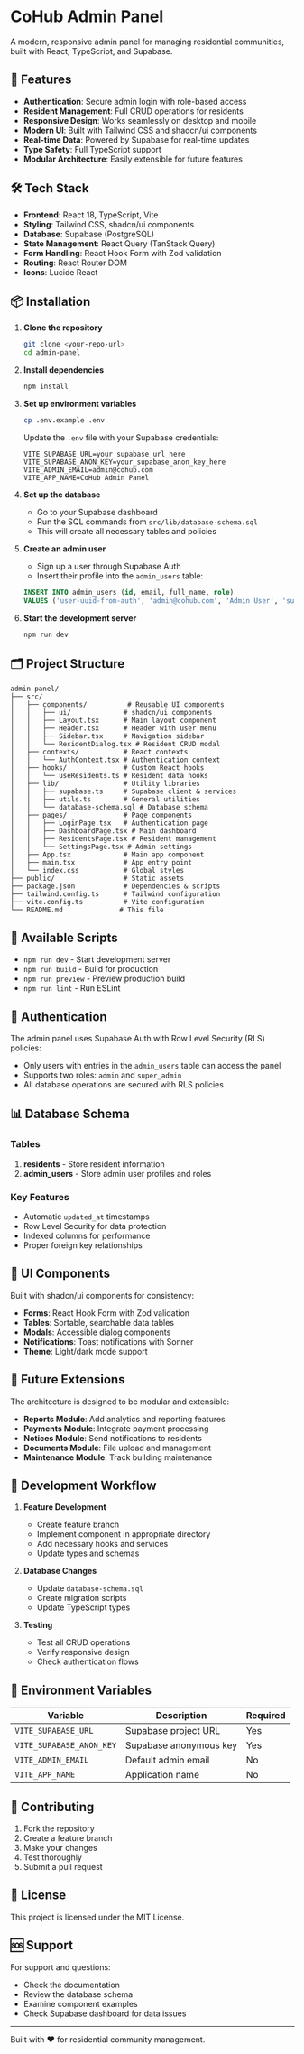 # CoHub Admin Panel

A modern, responsive admin panel for managing residential communities, built with React, TypeScript, and Supabase.

## 🚀 Features

- **Authentication**: Secure admin login with role-based access
- **Resident Management**: Full CRUD operations for residents
- **Responsive Design**: Works seamlessly on desktop and mobile
- **Modern UI**: Built with Tailwind CSS and shadcn/ui components
- **Real-time Data**: Powered by Supabase for real-time updates
- **Type Safety**: Full TypeScript support
- **Modular Architecture**: Easily extensible for future features

## 🛠 Tech Stack

- **Frontend**: React 18, TypeScript, Vite
- **Styling**: Tailwind CSS, shadcn/ui components
- **Database**: Supabase (PostgreSQL)
- **State Management**: React Query (TanStack Query)
- **Form Handling**: React Hook Form with Zod validation
- **Routing**: React Router DOM
- **Icons**: Lucide React

## 📦 Installation

1. **Clone the repository**
   ```bash
   git clone <your-repo-url>
   cd admin-panel
   ```

2. **Install dependencies**
   ```bash
   npm install
   ```

3. **Set up environment variables**
   ```bash
   cp .env.example .env
   ```
   
   Update the `.env` file with your Supabase credentials:
   ```env
   VITE_SUPABASE_URL=your_supabase_url_here
   VITE_SUPABASE_ANON_KEY=your_supabase_anon_key_here
   VITE_ADMIN_EMAIL=admin@cohub.com
   VITE_APP_NAME=CoHub Admin Panel
   ```

4. **Set up the database**
   - Go to your Supabase dashboard
   - Run the SQL commands from `src/lib/database-schema.sql`
   - This will create all necessary tables and policies

5. **Create an admin user**
   - Sign up a user through Supabase Auth
   - Insert their profile into the `admin_users` table:
   ```sql
   INSERT INTO admin_users (id, email, full_name, role) 
   VALUES ('user-uuid-from-auth', 'admin@cohub.com', 'Admin User', 'super_admin');
   ```

6. **Start the development server**
   ```bash
   npm run dev
   ```

## 🗂 Project Structure

```
admin-panel/
├── src/
│   ├── components/          # Reusable UI components
│   │   ├── ui/             # shadcn/ui components
│   │   ├── Layout.tsx      # Main layout component
│   │   ├── Header.tsx      # Header with user menu
│   │   ├── Sidebar.tsx     # Navigation sidebar
│   │   └── ResidentDialog.tsx # Resident CRUD modal
│   ├── contexts/           # React contexts
│   │   └── AuthContext.tsx # Authentication context
│   ├── hooks/              # Custom React hooks
│   │   └── useResidents.ts # Resident data hooks
│   ├── lib/                # Utility libraries
│   │   ├── supabase.ts     # Supabase client & services
│   │   ├── utils.ts        # General utilities
│   │   └── database-schema.sql # Database schema
│   ├── pages/              # Page components
│   │   ├── LoginPage.tsx   # Authentication page
│   │   ├── DashboardPage.tsx # Main dashboard
│   │   ├── ResidentsPage.tsx # Resident management
│   │   └── SettingsPage.tsx # Admin settings
│   ├── App.tsx             # Main app component
│   ├── main.tsx            # App entry point
│   └── index.css           # Global styles
├── public/                 # Static assets
├── package.json            # Dependencies & scripts
├── tailwind.config.ts      # Tailwind configuration
├── vite.config.ts          # Vite configuration
└── README.md              # This file
```

## 🔧 Available Scripts

- `npm run dev` - Start development server
- `npm run build` - Build for production
- `npm run preview` - Preview production build
- `npm run lint` - Run ESLint

## 🔐 Authentication

The admin panel uses Supabase Auth with Row Level Security (RLS) policies:

- Only users with entries in the `admin_users` table can access the panel
- Supports two roles: `admin` and `super_admin`
- All database operations are secured with RLS policies

## 📊 Database Schema

### Tables

1. **residents** - Store resident information
2. **admin_users** - Store admin user profiles and roles

### Key Features

- Automatic `updated_at` timestamps
- Row Level Security for data protection
- Indexed columns for performance
- Proper foreign key relationships

## 🎨 UI Components

Built with shadcn/ui components for consistency:

- **Forms**: React Hook Form with Zod validation
- **Tables**: Sortable, searchable data tables
- **Modals**: Accessible dialog components
- **Notifications**: Toast notifications with Sonner
- **Theme**: Light/dark mode support

## 🚀 Future Extensions

The architecture is designed to be modular and extensible:

- **Reports Module**: Add analytics and reporting features
- **Payments Module**: Integrate payment processing
- **Notices Module**: Send notifications to residents
- **Documents Module**: File upload and management
- **Maintenance Module**: Track building maintenance

## 🔄 Development Workflow

1. **Feature Development**
   - Create feature branch
   - Implement component in appropriate directory
   - Add necessary hooks and services
   - Update types and schemas

2. **Database Changes**
   - Update `database-schema.sql`
   - Create migration scripts
   - Update TypeScript types

3. **Testing**
   - Test all CRUD operations
   - Verify responsive design
   - Check authentication flows

## 📝 Environment Variables

| Variable | Description | Required |
|----------|-------------|----------|
| `VITE_SUPABASE_URL` | Supabase project URL | Yes |
| `VITE_SUPABASE_ANON_KEY` | Supabase anonymous key | Yes |
| `VITE_ADMIN_EMAIL` | Default admin email | No |
| `VITE_APP_NAME` | Application name | No |

## 🤝 Contributing

1. Fork the repository
2. Create a feature branch
3. Make your changes
4. Test thoroughly
5. Submit a pull request

## 📄 License

This project is licensed under the MIT License.

## 🆘 Support

For support and questions:
- Check the documentation
- Review the database schema
- Examine component examples
- Check Supabase dashboard for data issues

---

Built with ❤️ for residential community management.